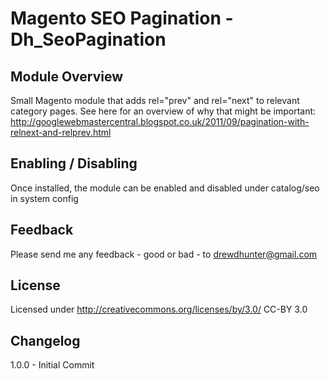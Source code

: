 Magento SEO Pagination - Dh_SeoPagination
================================

Module Overview
-------------------------
Small Magento module that adds rel="prev" and rel="next" to relevant category pages. See here for an overview of why that might be important: http://googlewebmastercentral.blogspot.co.uk/2011/09/pagination-with-relnext-and-relprev.html


Enabling / Disabling
-------------------------
Once installed, the module can be enabled and disabled under catalog/seo in system config


Feedback
-------------------------
Please send me any feedback - good or bad - to drewdhunter@gmail.com


License
-------------------------
Licensed under http://creativecommons.org/licenses/by/3.0/ CC-BY 3.0


Changelog
-------------------------
1.0.0 - Initial Commit